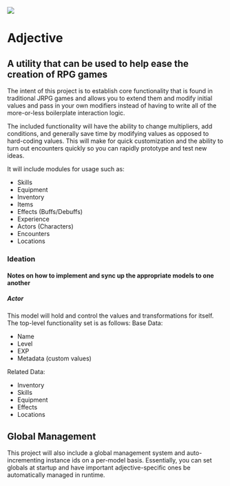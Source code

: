 ![](https://i.ibb.co/vLkwSgy/adjective-logo1.png)

# Adjective
## A utility that can be used to help ease the creation of RPG games

The intent of this project is to establish core functionality that is found in traditional JRPG games and allows you to extend them and modify initial values and pass in your own modifiers instead of having to write all of the more-or-less boilerplate interaction logic. 

The included functionality will have the ability to change multipliers, add conditions, and generally save time by modifying values as opposed to hard-coding values. This will make for quick customization and the ability to turn out encounters quickly so you can rapidly prototype and test new ideas.

It will include modules for usage such as:
 - Skills
 - Equipment
 - Inventory
 - Items
 - Effects (Buffs/Debuffs)
 - Experience
 - Actors (Characters)
 - Encounters
 - Locations
 
### Ideation
#### Notes on how to implement and sync up the appropriate models to one another

##### Actor
This model will hold and control the values and transformations for itself. The top-level functionality set is as follows:
Base Data:
   - Name
   - Level
   - EXP
   - Metadata (custom values)

Related Data:
   - Inventory
   - Skills
   - Equipment
   - Effects
   - Locations
   
## Global Management
This project will also include a global management system and auto-incrementing instance ids on a per-model basis. Essentially, you can set globals at startup and have important adjective-specific ones be automatically managed in runtime.

